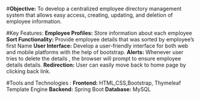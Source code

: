 #**Objective:**
            To develop a centralized employee directory management system that allows easy access, creating, updating, and deletion of employee information.    
            
#Key Features:
**Employee Profiles:** Store information about each employee  
**Sort Functionality:** Provide employee details that was sorted by employee’s first Name 
**User Interface:** Develop a user-friendly interface for both web and mobile platforms with the help of bootstrap. 
**Alerts:** Whenever user tries to delete the details , the browser will prompt to ensure employee details details.
**Redirection:** User can easily move back to home page by clicking back link. 

#Tools and Technologies :
**Frontend:** HTML,CSS,Bootstrap, Thymeleaf Template Engine 
**Backend:**  Spring Boot 
**Database:** MySQL 
